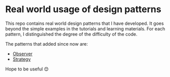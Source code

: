 # Real world usage of design patterns

This repo contains real world design patterns that I have developed. It goes beyond the simple examples in the tutorials and learning materials. For each pattern, I distinguished the degree of the difficulty of the code.

The patterns that added since now are:
 - [Observer](https://github.com/ehsanTC/RealWorld-DesignPatterns/tree/main/Observer)
 - [Strategy](https://github.com/ehsanTC/RealWorld-DesignPatterns/tree/main/Strategy)

Hope to be useful :blush:
